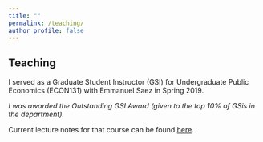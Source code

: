 ```yaml
---
title: ""
permalink: /teaching/
author_profile: false
---
```


## Teaching

I served as a Graduate Student Instructor (GSI) for Undergraduate Public Economics (ECON131) with Emmanuel Saez in Spring 2019. 

*I was awarded the Outstanding GSI Award (given to the top 10% of GSis in the department).*

Current lecture notes for that course can be found [here](https://eml.berkeley.edu//~saez/course131/course131.html).

